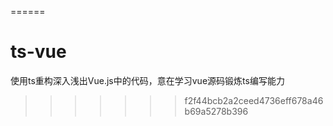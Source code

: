 <!--
 * @name: 文件
 * @Author: Haojin Sun
 * @Date: 2019-12-20 09:17:27
 * @LastEditors: Haojin Sun
 * @LastEditTime: 2019-12-20 09:40:46
 -->
======
# ts-vue
使用ts重构深入浅出Vue.js中的代码，意在学习vue源码锻炼ts编写能力
>>>>>>> f2f44bcb2a2ceed4736eff678a46b69a5278b396
